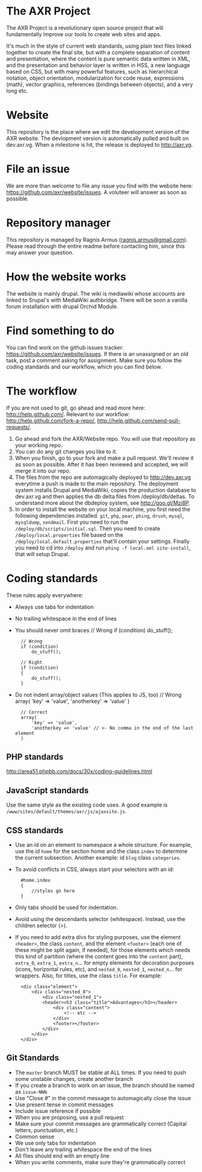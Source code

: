 The AXR Project
===============
The AXR Project is a revolutionary open source project that will fundamentally
improve our tools to create web sites and apps.

It's much in the style of current web standards, using plain text files linked
together to create the final site, but with a complete separation of content and
presentation, where the content is pure semantic data written in XML, and the
presentation and behavior layer is written in HSS, a new language based on CSS,
but with many powerful features, such as hierarchical notation, object
orientation, modularization for code reuse, expressions (math), vector graphics,
references (bindings between objects), and a very long etc.

Website
=======
This repository is the place where we edit the development version of the AXR
website. The devlopment version is automatically pulled and built on dev.axr.vg.
When a milestone is hit, the release is deployed to http://axr.vg.

File an issue
=============
We are more than welcome to file any issue you find with the website here:
https://github.com/axr/website/issues. A voluteer will answer as soon as
possible.

Repository manager
===================
This repository is managed by Ragnis Armus (ragnis.armus@gmail.com). Please
read through the entire readme before contacting him, since this may answer your
question.

How the website works
=====================
The website is mainly drupal. The wiki is mediawiki whose accounts are linked to
Srupal's with MediaWiki authbridge. There will be soon a vanilla forum
installation with drupal Orchid Module.

Find something to do
====================
You can find work on the github issues tracker:
https://github.com/axr/website/issues. If there is an unassigned or an old task,
post a comment asking for assignment. Make sure you follow the coding standards
and our workflow, which you can find below.

The workflow
============
If you are not used to git, go ahead and read more here:
http://help.github.com/.
Relevant to our workflow: http://help.github.com/fork-a-repo/,
http://help.github.com/send-pull-requests/.

1. Go ahead and fork the AXR/Website repo. You will use that repository as your
	working repo.
2. You can do any git changes you like to it.
3. When you finish, go to your fork and make a pull request. We'll review it as
	soon as possible. After it has been reviewed and accepted, we will merge it
	into our repo.
4. The files from the repo are automagically deployed to http://dev.axr.vg
	everytime a push is made to the main repository. The deployment system
	installs Drupal and MediaWiki, copies the production database to dev.axr.vg
	and then applies the db delta files from /deploy/db/deltas. To understand
	more about the dbdeploy system, see http://goo.gl/Mzj8P.
5. In order to install the website on your local machine, you first need the
	following dependencies installed. `git`, `php`, `pear`, `phing`, `drush`,
	`mysql`, `mysqldump`, `sendmail`. First you need to run the
	`/deploy/db/scripts/initial.sql`. Then you need to create
	`/deploy/local.properties` file based on the
	`/deploy/local.default.properties` that'll contain your settings. Finally
	you need to cd into `/deploy` and run `phing -f local.xml site-install`,
	that will setup Drupal.

Coding standards
================
These rules apply everywhere:
- Always use tabs for indentation
- No trailing whitespace in the end of lines
- You should never omit braces
		// Wrong
		if (condition) do_stuff();

		// Wrong
		if (condition)
			do_stuff();

		// Right
		if (condition)
		{
			do_stuff();
		}

- Do not indent array/object values (This applies to JS, too)
		// Wrong
		array(
			'key'		=> 'value',
			'anotherkey' => 'value'
		)

		// Correct
		array(
			'key' => 'value',
			'anotherkey => 'value' // <- No comma in the end of the last element
		)

PHP standards
-------------
http://area51.phpbb.com/docs/30x/coding-guidelines.html

JavaScript standards
--------------------
Use the same style as the existing code uses. A good example is
`/www/sites/default/themes/axr/js/ajaxsite.js`.

CSS standards
-------------
- Use an id on an element to namespace a whole structure. For example, use the
id `home` for the section home and the class `index` to determine the current
subsection. Another example: id `blog` class `categories`.

- To avoid conflicts in CSS, always start your selectors with an id:

		#home.index
		{
			//styles go here
		}

- Only tabs should be used for indentation.
- Avoid using the descendants selector (whitespace). Instead, use the children
	selector (>).
- If you need to add extra divs for styling purposes, use the element
	`<header>`, the class `content`, and  the element `<footer>` (each one of
	these might be split again, if needed), for those elements which needs this
	kind of partition (where the content goes into the `content` part),
	`extra_0`, `extra_1`, `extra_n`... for empty elements for decoration
	purposes (icons, horizontal rules, etc), and `nested_0`, `nested_1`,
	`nested_n`... for wrappers. Also, for titles, use the class `title`.
	For example:

		<div class="element">
			<div class="nested_0">
				<div class="nested_1">
				<header><h3 class="title">Advantages</h3></header>
					<div class="content">
						<!-- etc -->
					</div>
					<footer></footer>
				</div>
			</div>
		</div>

Git Standards
-------------
- The `master` branch MUST be stable at ALL times. If you need to push some
	unstable changes, create another branch
- If you create a branch to work on an issue, the branch should be named as
	`issue-NNN`
- Use "Close #<issue number>" in the commit message to automagically close the
	issue
- Use present tense in commit messages
- Include issue reference if possible
- When you are proposing, use a pull request
- Make sure your commit messages are grammatically correct (Capital letters,
	punctuation, etc.)
- Common sense
- We use only tabs for indentation
- Don't leave any trailing whitespace the end of the lines
- All files should end with an empty line
- When you write comments, make sure they're grammatically correct


